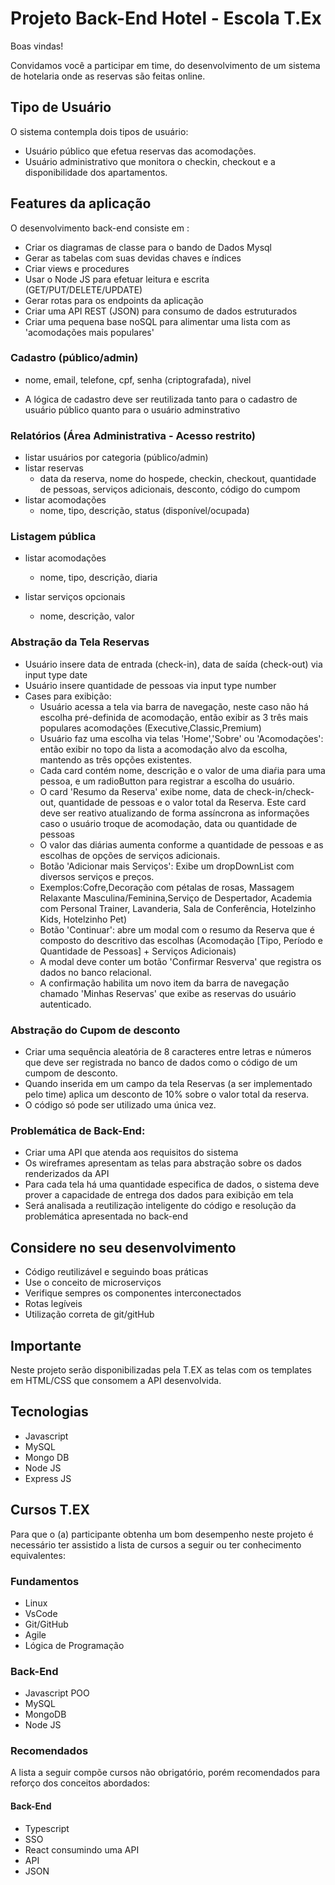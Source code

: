 # Projeto Back-End Hotel  - Escola T.Ex

Boas vindas!


Convidamos você a participar em time, do desenvolvimento de um sistema de hotelaria onde as reservas são feitas online. 

## Tipo de Usuário

O sistema contempla dois tipos de usuário:

 - Usuário público que efetua reservas das acomodações.
 - Usuário administrativo que monitora o checkin, checkout e a disponibilidade dos apartamentos. 


## Features da aplicação

O desenvolvimento back-end consiste em :

- Criar os diagramas de classe para o bando de Dados Mysql
- Gerar as tabelas com suas devidas chaves e índices
- Criar views e procedures
- Usar o Node JS para efetuar leitura e escrita (GET/PUT/DELETE/UPDATE)
- Gerar rotas para os endpoints da aplicação
- Criar uma API REST (JSON) para consumo de dados estruturados   
- Criar uma pequena base noSQL para alimentar uma lista com as 'acomodações mais populares'



### Cadastro (público/admin)

- nome, email, telefone, cpf, senha (criptografada), nivel

- A lógica de cadastro deve ser reutilizada tanto para o cadastro de usuário público quanto para o usuário adminstrativo

### Relatórios (Área Administrativa - Acesso restrito)

- listar usuários por categoria (público/admin)
- listar reservas
    - data da reserva, nome do hospede, checkin, checkout, quantidade de pessoas, serviços adicionais, desconto, código do cumpom
- listar acomodações
    - nome, tipo, descrição, status (disponível/ocupada)

### Listagem pública

- listar acomodações
  - nome, tipo, descrição, diaria

- listar serviços opcionais
  - nome, descrição, valor

  
### Abstração da Tela Reservas

- Usuário insere data de entrada (check-in), data de saída (check-out) via input type date
- Usuário insere quantidade de pessoas via input type number
- Cases para exibição:
  - Usuário acessa a tela via barra de navegação, neste caso não há escolha pré-definida de acomodação, então exibir as 3 três mais populares acomodações (Executive,Classic,Premium)
  - Usuário faz uma escolha via telas 'Home','Sobre' ou 'Acomodações': então exibir no topo da lista a acomodação alvo da escolha, mantendo as três opções existentes.
  - Cada card contém nome, descrição e o valor de uma diaŕia para uma pessoa, e um radioButton para registrar a escolha do usuário.
  - O card 'Resumo da Reserva' exibe nome, data de check-in/check-out, quantidade de pessoas e o valor total da Reserva. Este card deve ser reativo atualizando de forma assíncrona as informações caso o usuário troque de acomodação, data ou quantidade de pessoas
  - O valor das diárias aumenta conforme a quantidade de pessoas e as escolhas de opções de serviços adicionais.
  - Botão 'Adicionar mais Serviços': Exibe um dropDownList com diversos serviços e preços.
  - Exemplos:Cofre,Decoração com pétalas de rosas, Massagem Relaxante Masculina/Feminina,Serviço de Despertador, Academia com Personal Trainer, Lavanderia, Sala de Conferência, Hotelzinho Kids, Hotelzinho Pet)
  - Botão 'Continuar': abre um modal com o resumo da Reserva que é composto do descritivo das escolhas (Acomodação [Tipo, Período e Quantidade de Pessoas] + Serviços Adicionais)
  - A modal deve conter um botão 'Confirmar Resverva' que registra os dados no banco relacional.
  - A confirmação habilita um novo item da barra de navegação chamado 'Minhas Reservas' que exibe as reservas do usuário autenticado.

### Abstração do Cupom de desconto

- Criar uma sequência aleatória de 8 caracteres entre letras e números que deve ser registrada no banco de dados como o código de um cumpom de desconto.
- Quando inserida em um campo da tela Reservas (a ser implementado pelo time) aplica um desconto de 10% sobre o valor total da reserva.
- O código só pode ser utilizado uma única vez.

### Problemática de Back-End:

- Criar uma API que atenda aos requisitos do sistema
- Os wireframes apresentam as telas para abstração sobre os dados renderizados da API
- Para cada tela há uma quantidade especifica de dados, o sistema deve prover a capacidade de entrega dos dados para exibição em tela
- Será analisada a reutilização inteligente do código e resolução da problemática apresentada no back-end


## Considere no seu desenvolvimento

- Código reutilizável e seguindo boas práticas
- Use o conceito de microserviços
- Verifique sempres os componentes interconectados
- Rotas legíveis
- Utilização correta de git/gitHub

## Importante

Neste projeto serão disponibilizadas pela T.EX as telas com os templates em HTML/CSS que consomem a API desenvolvida.

## Tecnologias

- Javascript
- MySQL
- Mongo DB
- Node JS
- Express JS

## Cursos T.EX

Para que o (a) participante obtenha um bom desempenho neste projeto é necessário ter assistido a lista de cursos a seguir ou ter conhecimento equivalentes:

### Fundamentos

- Linux
- VsCode
- Git/GitHub
- Agile
- Lógica de Programação


### Back-End

- Javascript POO
- MySQL
- MongoDB
- Node JS

### Recomendados
A lista a seguir compõe cursos não obrigatório, porém recomendados para reforço dos conceitos abordados: 


#### Back-End

- Typescript  
- SSO
- React consumindo uma API
- API
- JSON



